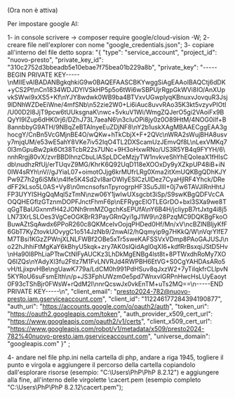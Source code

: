 (Ora non è attiva)

Per impostare google AI:

1- in console scrivere ->  composer require google/cloud-vision -W;
2- creare file nell'explorer con nome "google_credentials.json";
3- copiare all'interno del file detto sopra: "{
  "type": "service_account",
  "project_id": "nuovo-presto",
  "private_key_id": "310c2752d3bbeadb5e10ebae7f75bea01b229a8b",
  "private_key": "-----BEGIN PRIVATE KEY-----\nMIIEvAIBADANBgkqhkiG9w0BAQEFAASCBKYwggSiAgEAAoIBAQCtj6dDK+yCS2Pt\nCn1834WDJDYlVSkHP5p5o6tWi6wSBPUjrRgpGkWVi8IO/AnXUpvkSWwi9xXS5+Kf\nYJY8wdwk0WB9ba4BTVxvUGwplyqKBnuxvJovquR3Jsj9lDNhWZDeEiWne/4mfSNb\n52zie2W0+Li6iAuc8uvvRAo35K3kt5vzyvPIOtl/U00D2I8JjT9pcw6tUUksgnaK\nwc+5vkuV1Wi/WmgZQJerO5gi2VAoiFx9BQyYI9IZup6dHK0rj6/DZhJ73L7aeaN6\n3cIuOPi8jy0z0O89HtM/4NOG0iIf+B8annbbyG9ATH/9NBqZeBTAlnyeEuZDjNF8\nY2b1uskXAgMBAAECggEAA3ghocgY/CnBn5VcGMjnBE4O/wQKw+hTkCbjX+F+2QVc\nWRA2sWujBHA8usvy7mjqUM/e53wE5ahY8VKe7iv52IqO4TL2DXScamUzJEmvQf8L\nLexVMKq70l3mGpuBw2pk6Ot38TcbR22s7UNc+9H3oHxwRNo/US3R5YB4q9FYYH/6\nnhRrgj80vX/zvrBBDlhnzCbuLlASpLDCeMzjyTW1nvkveShYhEQoIeaX1fHIsCdb\nudhzRfUj/erTUqvZ9MG/KhrK6Q92UqD118eXOOxDy9yXZkpUP48iB+iN0IW4sRYh\nV//gJYiaL07+oimotOJjg6krMUfrLRg0Xma2itXmUQKBgQDhKJYPw9Z7h2g6iSMk\n4Ife5K4Sd2vI8arOWIyESICzUlDez7CyaHjIRF4Yhck/DRedFF2kLso5L0AS+Vy8\n0mcnsofsnTpyrogrpHF3Su5JIlI+0j7w6TAVJIRnHhtJFP3UYYISHgQqMql5zTmN\nzw06Y1jwIwUXsgcbt3iSp/S9swKBgQDFVcCAOQQHEGflzGTznmDOPFJnctFhmF6p\nEFRygcElOTLEGrDO+bxl3SXa9we8TqGgTBaUGxnmfH42JONh9rmMZOgchKsEPUfA\nY6B4H/jcIiypB7rtJxtg4i8j5LN73XrLSLOes3VgCeOGKBrR3PayGRnQyi1gJ1W9\n28PzqMC9DQKBgFkoOBuwAZtSqAwdx6PPoR260c8QKMceIvOojqPHDed0Hf/Mn/xV\ncBZlNBljyKfF6GbT7KyZtovkUOvygC1o514JzNb9/2nwAI2/hQqmyip9g7HKkQ/W\nVqrYlfE7M7TBsi1KGzZPWnjXLNLFWBf2OBe5xTr5sweKAFSSVxVDmp8PAoGAJUSJ\no22hJhhiFtMgKaY6kBhyU5kqk+zry7AK0slQidAgl0qXI6+kdfRrBsxqiJStD5Hv\nHa90l8PhLiaPTtwCtNIFyAUCKz3LhDkMgENBg4lst8t+8PTWxdhRoMy7XOQ6IZQs\nYAdyXl3fu2Ftlz7M1FvLNVRJd4RWPBH6EtVG+S0CgYAHDAsARo5vH/tLjixpvHBe\ngUawK779a/LdCM0h991PdHSuv8qJxzW2+7yTiIqkfrCLlpvN5KYRoU6suFsmElth\n/p+JS3FphUWzm0e5pd7WnxvlGRPnHwcHsLUyEaoyt0F93cTShBjr0FWsW+rQdM2I\nnrQcswJx0vkEnTM+uTs2MQ==\n-----END PRIVATE KEY-----\n",
  "client_email": "presto2024-782@nuovo-presto.iam.gserviceaccount.com",
  "client_id": "112246177284394190877",
  "auth_uri": "https://accounts.google.com/o/oauth2/auth",
  "token_uri": "https://oauth2.googleapis.com/token",
  "auth_provider_x509_cert_url": "https://www.googleapis.com/oauth2/v1/certs",
  "client_x509_cert_url": "https://www.googleapis.com/robot/v1/metadata/x509/presto2024-782%40nuovo-presto.iam.gserviceaccount.com",
  "universe_domain": "googleapis.com"
}" ;

4- andare nel file php.ini nella cartella di php, andare a riga 1945, togliere il punto e virgola e aggiungere il percorso della cartella copiandolo dall'esplorare risorse (esempio: "C:\Users\PhP\PhP 8.2.12") e aggiungere alla fine, all'interno delle virgolette \cacert.pem (esempio completo "C:\Users\PhP\PhP 8.2.12\cacert.pem");
